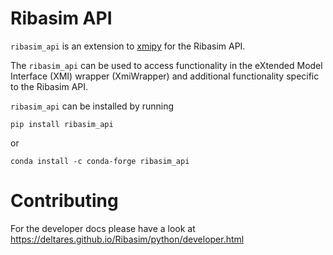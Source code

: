 # Ribasim API

`ribasim_api` is an extension to [xmipy](https://pypi.org/project/xmipy/) for the Ribasim API.

The `ribasim_api` can be used to access functionality in the eXtended Model Interface (XMI) wrapper (XmiWrapper) 
and additional functionality specific to the Ribasim API.


`ribasim_api` can be installed by running

```
pip install ribasim_api
```

or

```
conda install -c conda-forge ribasim_api
```

# Contributing

For the developer docs please have a look at https://deltares.github.io/Ribasim/python/developer.html

